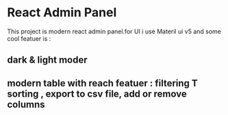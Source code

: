 # React Admin Panel

This project is modern react admin panel.for UI i use Materil ui v5 and some cool featuer is :
## dark & light moder
## modern table with reach featuer : filtering T sorting , export to csv file, add or remove columns



